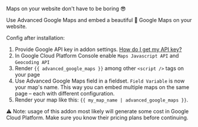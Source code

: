 Maps on your website don't have to be boring 😎

Use Advanced Google Maps and embed a beautiful 💖 Google Maps on your website.

Config after installation:

1. Provide Google API key in addon settings. [How do I get my API key?](https://developers.google.com/maps/documentation/javascript/get-api-key)
2. In Google Cloud Platform Console enable `Maps Javascript API` and `Geocoding API`
3. Render `{{ advanced_google_maps }}` among other `<script />` tags on your page
4. Use Advanced Google Maps field in a fieldset. `Field Variable` is now your map's name. This way you can embed multiple maps on the same page – each with different configuration.
5. Render your map like this: `{{ my_map_name | advanced_google_maps }}`.

⚠️ Note: usage of this addon most likely will generate some cost in Google Cloud Platform. Make sure you know their pricing plans before continuing.
